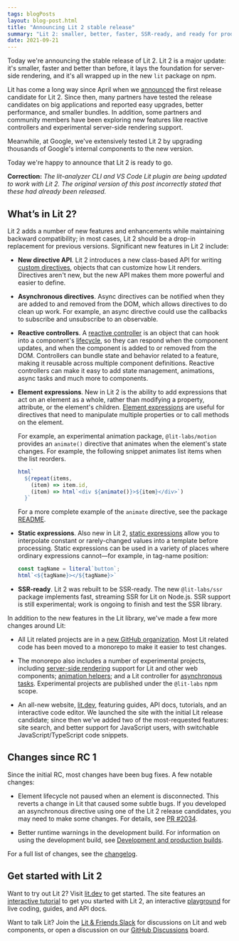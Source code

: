 ```yaml
---
tags: blogPosts
layout: blog-post.html
title: "Announcing Lit 2 stable release"
summary: "Lit 2: smaller, better, faster, SSR-ready, and ready for production."
date: 2021-09-21
---
```


Today we're announcing the stable release of Lit 2. Lit 2 is a major update: it's smaller, faster and better than before, it lays the foundation for server-side rendering, and it's all wrapped up in the new `lit` package on npm.

Lit has come a long way since April when we [announced](https://lit.dev/blog/2021-04-21-lit-2.0-meet-lit-all-over-again/) the first release candidate for Lit 2.  Since then, many partners have tested the release candidates on big applications and reported easy upgrades, better performance, and smaller bundles. In addition, some partners and community members have been exploring new features like reactive controllers and experimental server-side rendering support.

Meanwhile, at Google, we've extensively tested Lit 2 by upgrading thousands of Google's internal components to the new version.

Today we're happy to announce that Lit 2 is ready to go.

**Correction:** _The lit-analyzer CLI and VS Code Lit plugin are being updated to work with Lit 2. The original version of this post incorrectly stated that these had already been released._


## What’s in Lit 2?

Lit 2 adds a number of new features and enhancements while maintaining backward compatibility; in most cases, Lit 2 should be a drop-in replacement for previous versions. Significant new features in Lit 2 include:



*   **New directive API**. Lit 2 introduces a new class-based API for writing [custom directives](https://lit.dev/docs/templates/custom-directives/), objects that can customize how Lit renders. Directives aren't new, but the new API makes them more powerful and easier to define.

*   **Asynchronous directives**. Async directives can be notified when they are added to and removed from the DOM, which allows directives to do clean up work. For example,  an async directive could use the callbacks to subscribe and unsubscribe to an observable.
*   **Reactive controllers**. A [reactive controller](https://lit.dev/docs/composition/controllers/) is an object that can hook into a component's [lifecycle](https://lit.dev/docs/components/lifecycle/), so they can respond when the component updates, and when the component is added to or removed from the DOM. Controllers can bundle state and behavior related to a feature, making it reusable across multiple component definitions. Reactive controllers can make it easy to add state management, animations, async tasks and much more to components.
*   **Element expressions**. New in Lit 2 is the ability to add expressions that act on an element as a whole, rather than modifying a property, attribute, or the element's children. [Element expressions](https://lit.dev/docs/templates/expressions/#element-expressions) are useful for directives that need to manipulate multiple properties or to call methods on the element.

    For example, an experimental animation package, `@lit-labs/motion` provides an `animate()` directive that animates when the element's state changes. For example, the following snippet animates list items when the list reorders.

    ```js
    html`
      ${repeat(items,
        (item) => item.id,
        (item) => html`<div ${animate()}>${item}</div>`)
      }`
    ```

    For a more complete example of the `animate` directive, see the package [README](https://github.com/lit/lit/blob/main/packages/labs/motion/README.md).

*   **Static expressions**. Also new in Lit 2, [static expressions](https://lit.dev/docs/templates/expressions/#static-expressions) allow you to interpolate constant or rarely-changed values into a template before processing. Static expressions can be used in a variety of places where ordinary expressions cannot—for example, in tag-name position:


    ```js
    const tagName = literal`button`;
    html`<${tagName}></${tagName}>`
    ```


*   **SSR-ready**. Lit 2 was rebuilt to be SSR-ready. The new `@lit-labs/ssr` package implements fast, streaming SSR for Lit on Node.js. SSR support is still experimental; work is ongoing to finish and test the SSR library.

In addition to the new features in the Lit library, we've made a few more changes around Lit:

*   All Lit related projects are in a [new GitHub organization](https://github.com/lit/). Most Lit related code has been moved to a monorepo to make it easier to test changes.

*   The monorepo also includes a number of experimental projects, including [server-side rendering](https://www.npmjs.com/package/@lit-labs/ssr) support for Lit and other web components; [animation helpers](https://www.npmjs.com/package/@lit-labs/motion); and a Lit controller for [asynchronous tasks](https://www.npmjs.com/package/@lit-labs/task). Experimental projects are published under the `@lit-labs` npm scope.

*   An all-new website, [lit.dev](https://lit.dev), featuring guides, API docs, tutorials, and an interactive code editor. We launched the site with the initial Lit release candidate; since then we've added two of the most-requested features: site search, and better support for JavaScript users, with switchable JavaScript/TypeScript code snippets.


## Changes since RC 1

Since the initial RC, most changes have been bug fixes. A few notable changes:

*   Element lifecycle not paused when an element is disconnected. This reverts a change in Lit that caused some subtle bugs. If you developed an asynchronous directive using one of the Lit 2 release candidates, you may need to make some changes. For details, see [PR #2034](https://github.com/lit/lit/pull/2034).

*   Better runtime warnings in the development build. For information on using the development build, see [Development and production builds](https://lit.dev/docs/tools/development/#development-and-production-builds).


For a full list of changes, see the [changelog](https://github.com/lit/lit/blob/main/packages/lit/CHANGELOG.md).


## Get started with Lit 2

Want to try out Lit 2? Visit [lit.dev](https://lit.dev/docs/getting-started/) to get started. The site features an [interactive tutorial](https://lit.dev/tutorial/) to get you started with Lit 2, an interactive [playground](https://lit.dev/playground/) for live coding, guides, and API docs.

Want to talk Lit? Join the [Lit & Friends Slack](https://lit.dev/slack-invite/) for discussions on Lit and web components, or open a discussion on our [GitHub Discussions](https://github.com/lit/lit/discussions) board.

